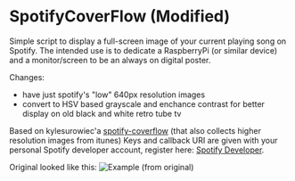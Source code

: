 # SpotifyCoverFlow (Modified)

Simple script to display a full-screen image of your current playing song on Spotify.
The intended use is to dedicate a RaspberryPi (or similar device) and a monitor/screen to be an always on digital poster.

Changes:
* have just spotify's "low" 640px resolution images
* convert to HSV based grayscale and enchance contrast for better display on old black and white retro tube tv

Based on kylesurowiec'a [spotify-coverflow](https://github.com/kylesurowiec/spotify-coverflow) (that also collects higher resolution images from itunes)
Keys and callback URI are given with your personal Spotify developer account, register here: [Spotify Developer](https://developer.spotify.com/my-applications/#!/).

Original looked like this:
![Example (from original)](http://i.imgur.com/ruRSCt3.png)
